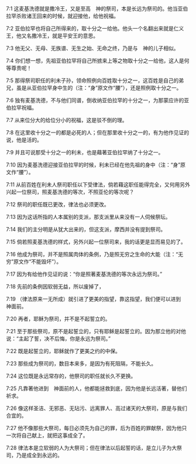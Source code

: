 <a id="1"></a>7:1  这麦基洗德就是撒冷王，又是至高　神的祭司，本是长远为祭司的。他当亚伯拉罕杀败诸王回来的时候，就迎接他，给他祝福。  

<a id="2"></a>7:2  亚伯拉罕也将自己所得来的，取十分之一给他。他头一个名翻出来就是仁义王，他又名撒冷王，就是平安王的意思。  

<a id="3"></a>7:3  他无父、无母、无族谱、无生之始、无命之终，乃是与　神的儿子相似。  

<a id="4"></a>7:4  你们想一想，先祖亚伯拉罕将自己所掳来上等之物取十分之一给他，这人是何等尊贵呢！  

<a id="5"></a>7:5  那得祭司职任的利未子孙，领命照例向百姓取十分之一，这百姓是自己的弟兄，虽是从亚伯拉罕身中生的（注：“身”原文作“腰”），还是照例取十分之一。  

<a id="6"></a>7:6  独有麦基洗德，不与他们同谱，倒收纳亚伯拉罕的十分之一，为那蒙应许的亚伯拉罕祝福。  

<a id="7"></a>7:7  从来位分大的给位分小的祝福，这是驳不倒的理。  

<a id="8"></a>7:8  在这里收十分之一的都是必死的人；但在那里收十分之一的，有为他作见证的说，他是活的。  

<a id="9"></a>7:9  并且可说那受十分之一的利未，也是藉著亚伯拉罕纳了十分之一。  

<a id="10"></a>7:10  因为麦基洗德迎接亚伯拉罕的时候，利未已经在他先祖的身中（注：“身”原文作“腰”）。  

<a id="11"></a>7:11  从前百姓在利未人祭司职任以下受律法，倘若藉这职任能得完全，又何用另外兴起一位祭司，照麦基洗德的等次，不照亚伦的等次呢？  

<a id="12"></a>7:12  祭司的职任既已更改，律法也必须更改。  

<a id="13"></a>7:13  因为这话所指的人本属别的支派，那支派里从来没有一人伺候祭坛。  

<a id="14"></a>7:14  我们的主分明是从犹大出来的，但这支派，摩西并没有提到祭司。  

<a id="15"></a>7:15  倘若照麦基洗德的样式，另外兴起一位祭司来，我的话更是显而易见的了。  

<a id="16"></a>7:16  他成为祭司，并不是照属肉体的条例，乃是照无穷之生命的大能（注：“无穷”原文作“不能毁坏”）。  

<a id="17"></a>7:17  因为有给他作见证的说：“你是照著麦基洗德的等次永远为祭司。”  

<a id="18"></a>7:18  先前的条例因软弱无益，所以废掉了，  

<a id="19"></a>7:19  （律法原来一无所成）就引进了更美的指望，靠这指望，我们便可以进到　神面前。  

<a id="20"></a>7:20  再者，耶稣为祭司，并不是不起誓立的。  

<a id="21"></a>7:21  至于那些祭司，原不是起誓立的，只有耶稣是起誓立的。因为那立他的对他说：“主起了誓，决不后悔，你是永远为祭司。”  

<a id="22"></a>7:22  既是起誓立的，耶稣就作了更美之约的中保。  

<a id="23"></a>7:23  那些成为祭司的，数目本来多，是因为有死阻隔，不能长久。  

<a id="24"></a>7:24  这位既是永远常存的，他祭司的职任就长久不更换。  

<a id="25"></a>7:25  凡靠著他进到　神面前的人，他都能拯救到底，因为他是长远活著，替他们祈求。  

<a id="26"></a>7:26  像这样圣洁、无邪恶、无玷污、远离罪人、高过诸天的大祭司，原是与我们合宜的。  

<a id="27"></a>7:27  他不像那些大祭司，每日必须先为自己的罪，后为百姓的罪献祭，因为他只一次将自己献上，就把这事成全了。  

<a id="28"></a>7:28  律法本是立软弱的人为大祭司；但在律法以后起誓的话，是立儿子为大祭司，乃是成全到永远的。  

